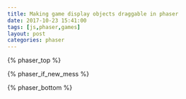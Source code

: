 ```yaml
---
title: Making game display objects draggable in phaser
date: 2017-10-23 15:41:00
tags: [js,phaser,games]
layout: post
categories: phaser
---
```




<!-- more -->

{% phaser_top %}

{% phaser_if_new_mess %}

{% phaser_bottom %}